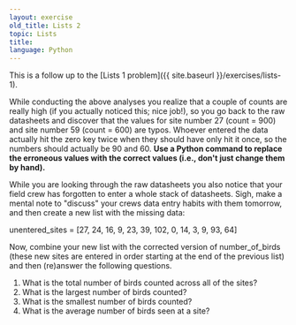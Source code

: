 ```yaml
---
layout: exercise
old_title: Lists 2
topic: Lists
title:
language: Python
---
```


This is a follow up to the [Lists 1 problem]({{ site.baseurl }}/exercises/lists-1).

While conducting the above analyses you realize that a couple of counts
are really high (if you actually noticed this; nice job!), so you go
back to the raw datasheets and discover that the values for site number
27 (count = 900) and site number 59 (count = 600) are typos. Whoever
entered the data actually hit the zero key twice when they should have
only hit it once, so the numbers should actually be 90 and 60. **Use a
Python command to replace the erroneous values with the correct values
(i.e., don't just change them by hand).**

While you are looking through the raw datasheets you also notice that
your field crew has forgotten to enter a whole stack of datasheets.
Sigh, make a mental note to "discuss" your crews data entry habits with
them tomorrow, and then create a new list with the missing data:

unentered\_sites = [27, 24, 16, 9, 23, 39, 102, 0, 14, 3, 9, 93, 64]

Now, combine your new list with the corrected version of
number\_of\_birds (these new sites are entered in order starting at the
end of the previous list) and then (re)answer the following questions.

1.  What is the total number of birds counted across all of the sites?
2.  What is the largest number of birds counted?
3.  What is the smallest number of birds counted?
4.  What is the average number of birds seen at a site?

